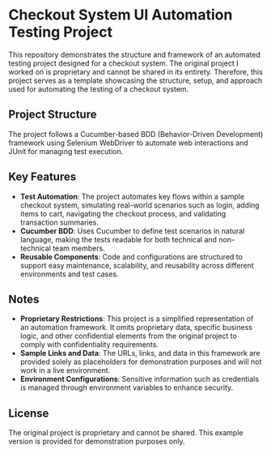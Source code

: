 
# Checkout System UI Automation Testing Project

This repository demonstrates the structure and framework of an automated testing project designed for a checkout system. The original project I worked on is proprietary and cannot be shared in its entirety. Therefore, this project serves as a template showcasing the structure, setup, and approach used for automating the testing of a checkout system.

## Project Structure

The project follows a Cucumber-based BDD (Behavior-Driven Development) framework using Selenium WebDriver to automate web interactions and JUnit for managing test execution. 

## Key Features

- **Test Automation**: The project automates key flows within a sample checkout system, simulating real-world scenarios such as login, adding items to cart, navigating the checkout process, and validating transaction summaries.
- **Cucumber BDD**: Uses Cucumber to define test scenarios in natural language, making the tests readable for both technical and non-technical team members.
- **Reusable Components**: Code and configurations are structured to support easy maintenance, scalability, and reusability across different environments and test cases.

## Notes

- **Proprietary Restrictions**: This project is a simplified representation of an automation framework. It omits proprietary data, specific business logic, and other confidential elements from the original project to comply with confidentiality requirements.
- **Sample Links and Data**: The URLs, links, and data in this framework are provided solely as placeholders for demonstration purposes and will not work in a live environment.
- **Environment Configurations**: Sensitive information such as credentials is managed through environment variables to enhance security.


## License

The original project is proprietary and cannot be shared. This example version is provided for demonstration purposes only.
